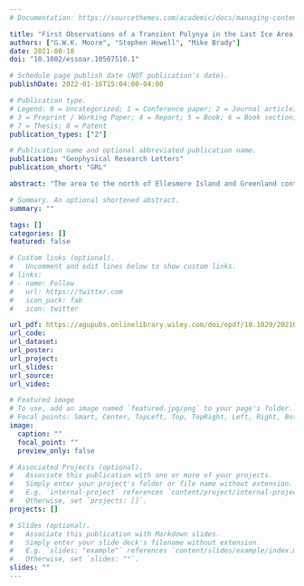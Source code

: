 ```yaml
---
# Documentation: https://sourcethemes.com/academic/docs/managing-content/

title: "First Observations of a Transient Polynya in the Last Ice Area North of Ellesmere Island"
authors: ["G.W.K. Moore", "Stephen Howell", "Mike Brady"]
date: 2021-08-18
doi: "10.1002/essoar.10507510.1"

# Schedule page publish date (NOT publication's date).
publishDate: 2022-01-16T15:04:00-04:00

# Publication type.
# Legend: 0 = Uncategorized; 1 = Conference paper; 2 = Journal article;
# 3 = Preprint / Working Paper; 4 = Report; 5 = Book; 6 = Book section;
# 7 = Thesis; 8 = Patent
publication_types: ["2"]

# Publication name and optional abbreviated publication name.
publication: "Geophysical Research Letters"
publication_short: "GRL"

abstract: "The area to the north of Ellesmere Island and Greenland contains the Arctic's thickest ice and it is predicted to be the last to lose its perennial ice, thus providing an important refuge for ice-dependent species. There is however evidence that this Last Ice Area is, like the entire Arctic, undergoing rapid changes that may reduce its suitability as a refuge. During May 2020, a polynya developed to the north of Ellesmere Island in a region where there are no reports of a previous development. We use a variety of remotely sensed data as well as an atmospheric reanalysis to document the evolution and the dynamics responsible for the polynya. In particular, we argue that anomalously strong divergent winds associated with an intense and long-lived Arctic anti-cyclone contributed to the development of the polynya as well as similar previously unreported events in May 1988 and 2004."

# Summary. An optional shortened abstract.
summary: ""

tags: []
categories: []
featured: false

# Custom links (optional).
#   Uncomment and edit lines below to show custom links.
# links:
# - name: Follow
#   url: https://twitter.com
#   icon_pack: fab
#   icon: twitter

url_pdf: https://agupubs.onlinelibrary.wiley.com/doi/epdf/10.1029/2021GL095099
url_code: 
url_dataset: 
url_poster:
url_project:
url_slides:
url_source:
url_video:

# Featured image
# To use, add an image named `featured.jpg/png` to your page's folder. 
# Focal points: Smart, Center, TopLeft, Top, TopRight, Left, Right, BottomLeft, Bottom, BottomRight.
image:
  caption: ""
  focal_point: ""
  preview_only: false

# Associated Projects (optional).
#   Associate this publication with one or more of your projects.
#   Simply enter your project's folder or file name without extension.
#   E.g. `internal-project` references `content/project/internal-project/index.md`.
#   Otherwise, set `projects: []`.
projects: []

# Slides (optional).
#   Associate this publication with Markdown slides.
#   Simply enter your slide deck's filename without extension.
#   E.g. `slides: "example"` references `content/slides/example/index.md`.
#   Otherwise, set `slides: ""`.
slides: ""
---
```

